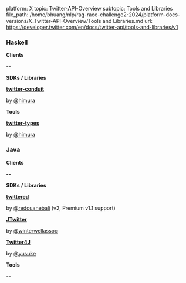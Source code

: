 platform: X
topic: Twitter-API-Overview
subtopic: Tools and Libraries
file_path: /home/bhuang/nlp/rag-race-challenge2-2024/platform-docs-versions/X_Twitter-API-Overview/Tools and Libraries.md
url: https://developer.twitter.com/en/docs/twitter-api/tools-and-libraries/v1

### Haskell

**Clients**

**\--**

**SDKs / Libraries**

**[twitter-conduit](https://github.com/himura/twitter-conduit)**

by [@himura](https://github.com/himura)

**Tools**

**[twitter-types](https://github.com/himura/twitter-types)**

by [@himura](https://github.com/himura)

### Java

**Clients**

**\--**

**SDKs / Libraries**

**[twittered](https://github.com/redouane59/twittered)**

by [@redouanebali](https://twitter.com/redouanebali) (v2, Premium v1.1 support)

**[JTwitter](https://github.com/winterstein/JTwitter)**

by [@winterwellassoc](https://twitter.com/winterwellassoc)

**[Twitter4J](https://github.com/Twitter4J/Twitter4J)**

by [@yusuke](https://twitter.com/yusuke)

**Tools**

**\--**
